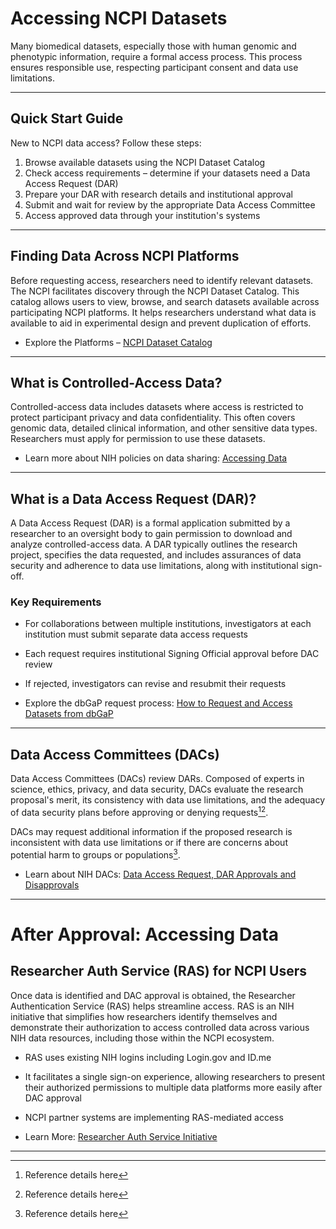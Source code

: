 # Accessing NCPI Datasets

Many biomedical datasets, especially those with human genomic and phenotypic information, require a formal access process. This process ensures responsible use, respecting participant consent and data use limitations.

---

## Quick Start Guide

New to NCPI data access? Follow these steps:

1. Browse available datasets using the NCPI Dataset Catalog  
2. Check access requirements – determine if your datasets need a Data Access Request (DAR)  
3. Prepare your DAR with research details and institutional approval  
4. Submit and wait for review by the appropriate Data Access Committee  
5. Access approved data through your institution's systems  

---

## Finding Data Across NCPI Platforms

Before requesting access, researchers need to identify relevant datasets. The NCPI facilitates discovery through the NCPI Dataset Catalog. This catalog allows users to view, browse, and search datasets available across participating NCPI platforms. It helps researchers understand what data is available to aid in experimental design and prevent duplication of efforts.

- Explore the Platforms – [NCPI Dataset Catalog](https://ncpi-data.org/platforms)

---

## What is Controlled-Access Data?

Controlled-access data includes datasets where access is restricted to protect participant privacy and data confidentiality. This often covers genomic data, detailed clinical information, and other sensitive data types. Researchers must apply for permission to use these datasets.

- Learn more about NIH policies on data sharing: [Accessing Data](https://sharing.nih.gov/accessing-data)

---

## What is a Data Access Request (DAR)?

A Data Access Request (DAR) is a formal application submitted by a researcher to an oversight body to gain permission to download and analyze controlled-access data. A DAR typically outlines the research project, specifies the data requested, and includes assurances of data security and adherence to data use limitations, along with institutional sign-off.

### Key Requirements

- For collaborations between multiple institutions, investigators at each institution must submit separate data access requests  
- Each request requires institutional Signing Official approval before DAC review  
- If rejected, investigators can revise and resubmit their requests  

- Explore the dbGaP request process: [How to Request and Access Datasets from dbGaP](https://sharing.nih.gov/accessing-data/accessing-genomic-data/how-to-request-and-access-datasets-from-dbgap)

---

## Data Access Committees (DACs)

Data Access Committees (DACs) review DARs. Composed of experts in science, ethics, privacy, and data security, DACs evaluate the research proposal's merit, its consistency with data use limitations, and the adequacy of data security plans before approving or denying requests[^2][^3].

DACs may request additional information if the proposed research is inconsistent with data use limitations or if there are concerns about potential harm to groups or populations[^2].

- Learn about NIH DACs: [Data Access Request, DAR Approvals and Disapprovals](https://osp.od.nih.gov/policies/scientific-data-management-policy/data-access-request-dar-approvals-and-disapprovals-by-data-access-committee-dac/)

---

# After Approval: Accessing Data

## Researcher Auth Service (RAS) for NCPI Users

Once data is identified and DAC approval is obtained, the Researcher Authentication Service (RAS) helps streamline access. RAS is an NIH initiative that simplifies how researchers identify themselves and demonstrate their authorization to access controlled data across various NIH data resources, including those within the NCPI ecosystem.

- RAS uses existing NIH logins including Login.gov and ID.me
- It facilitates a single sign-on experience, allowing researchers to present their authorized permissions to multiple data platforms more easily after DAC approval  
- NCPI partner systems are implementing RAS-mediated access

- Learn More: [Researcher Auth Service Initiative](https://datascience.nih.gov/researcher-auth-service-initiative)

---

[^2]: Reference details here  
[^3]: Reference details here
